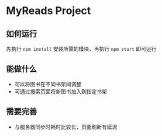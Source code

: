 # MyReads Project

## 如何运行

先执行 `npm install` 安装所需的模块，再执行 `npm start` 即可运行

## 能做什么

* 可以将图书在不同书架间调整
* 可通过搜索页面将新图书加入到指定书架

## 需要完善
* 与服务器同步时耗时比较长，页面刷新有延迟

